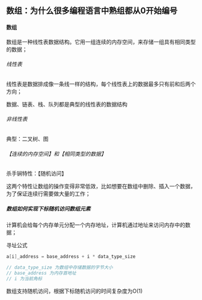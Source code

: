 ## 数组：为什么很多编程语言中熟组都从0开始编号

#### 数组

数组是一种线性表数据结构。它用一组连续的内存空间，来存储一组具有相同类型的数据；

###### 线性表

线性表是数据排成像一条线一样的结构，每个线性表上的数据最多只有前和后两个方向；

数据、链表、栈、队列都是典型的线性表的数据结构

###### 非线性表

典型：二叉树、图

###### 【连续的内存空间】和【相同类型的数据】

杀手锏特性：【随机访问】

这两个特性让数组的操作变得非常低效，比如想要在数组中删除、插入一个数据，为了保证连续行需要做大量的工作；

##### 数组如何实现下标随机访问数组元素

计算机会给每个内存单元分配一个内存地址，计算机通过地址来访问内存中的数据；

寻址公式

```java
a[i]_address = base_address + i * data_type_size

// data_type_size 为数组中存储数据的字节大小
// base_address 为内存首地址
// i 为当前角标
```

数组支持随机访问，根据下标随机访问的时间复杂度为O(1)